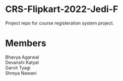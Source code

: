 # CRS-Flipkart-2022-Jedi-F
Project repo for course registeration system project.

# Members

Bhavya Agarwal   
Devanshi Katyal  
Garvit Tyagi  
Shreya Nawani   
